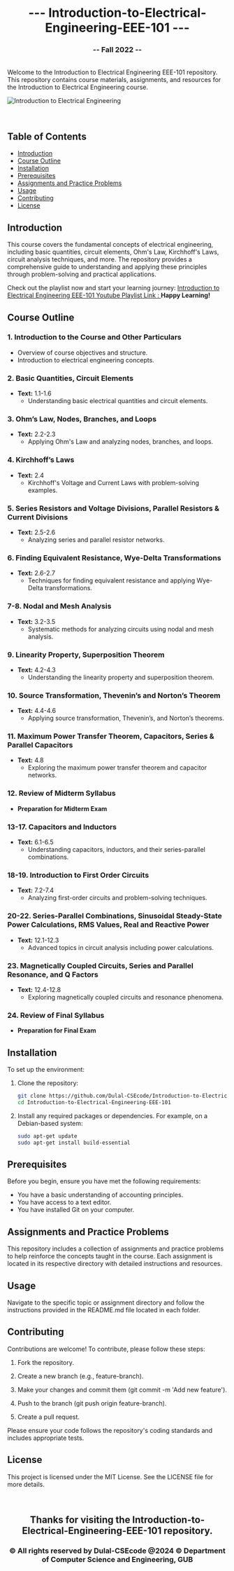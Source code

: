 <h1 align="center">--- Introduction-to-Electrical-Engineering-EEE-101 ---</h1>  
<h3 align="center">-- Fall 2022 --</h3>  
<br />  
Welcome to the Introduction to Electrical Engineering EEE-101 repository. This repository contains course materials, assignments, and resources for the Introduction to Electrical Engineering course.  
<br />  
<img/>

![Introduction to Electrical Engineering](electricalengineeringbanner.PNG)
  
<br />  

## Table of Contents
- [Introduction](#introduction)
- [Course Outline](#course-outline)
- [Installation](#installation)
- [Prerequisites](#prerequisites)
- [Assignments and Practice Problems](#assignments-and-practice-problems)
- [Usage](#usage)
- [Contributing](#contributing)
- [License](#license)

## Introduction

This course covers the fundamental concepts of electrical engineering, including basic quantities, circuit elements, Ohm's Law, Kirchhoff's Laws, circuit analysis techniques, and more. The repository provides a comprehensive guide to understanding and applying these principles through problem-solving and practical applications.

Check out the playlist now and start your learning journey: [Introduction to Electrical Engineering EEE-101 Youtube Playlist Link : ](https://youtube.com/playlist?list=YourPlaylistLinkHere)
**Happy Learning!**

## Course Outline

### 1. Introduction to the Course and Other Particulars
- Overview of course objectives and structure.
- Introduction to electrical engineering concepts.

### 2. Basic Quantities, Circuit Elements
- **Text:** 1.1-1.6
  - Understanding basic electrical quantities and circuit elements.

### 3. Ohm’s Law, Nodes, Branches, and Loops
- **Text:** 2.2-2.3
  - Applying Ohm's Law and analyzing nodes, branches, and loops.

### 4. Kirchhoff’s Laws
- **Text:** 2.4
  - Kirchhoff's Voltage and Current Laws with problem-solving examples.

### 5. Series Resistors and Voltage Divisions, Parallel Resistors & Current Divisions
- **Text:** 2.5-2.6
  - Analyzing series and parallel resistor networks.

### 6. Finding Equivalent Resistance, Wye-Delta Transformations
- **Text:** 2.6-2.7
  - Techniques for finding equivalent resistance and applying Wye-Delta transformations.

### 7-8. Nodal and Mesh Analysis
- **Text:** 3.2-3.5
  - Systematic methods for analyzing circuits using nodal and mesh analysis.

### 9. Linearity Property, Superposition Theorem
- **Text:** 4.2-4.3
  - Understanding the linearity property and superposition theorem.

### 10. Source Transformation, Thevenin’s and Norton’s Theorem
- **Text:** 4.4-4.6
  - Applying source transformation, Thevenin’s, and Norton’s theorems.

### 11. Maximum Power Transfer Theorem, Capacitors, Series & Parallel Capacitors
- **Text:** 4.8
  - Exploring the maximum power transfer theorem and capacitor networks.

### 12. Review of Midterm Syllabus
- **Preparation for Midterm Exam**

### 13-17. Capacitors and Inductors
- **Text:** 6.1-6.5
  - Understanding capacitors, inductors, and their series-parallel combinations.

### 18-19. Introduction to First Order Circuits
- **Text:** 7.2-7.4
  - Analyzing first-order circuits and problem-solving techniques.

### 20-22. Series-Parallel Combinations, Sinusoidal Steady-State Power Calculations, RMS Values, Real and Reactive Power
- **Text:** 12.1-12.3
  - Advanced topics in circuit analysis including power calculations.

### 23. Magnetically Coupled Circuits, Series and Parallel Resonance, and Q Factors
- **Text:** 12.4-12.8
  - Exploring magnetically coupled circuits and resonance phenomena.

### 24. Review of Final Syllabus
- **Preparation for Final Exam**

## Installation

To set up the environment:

1. Clone the repository:
   ```bash
   git clone https://github.com/Dulal-CSEcode/Introduction-to-Electrical-Engineering-EEE-101.git
   cd Introduction-to-Electrical-Engineering-EEE-101
2. Install any required packages or dependencies. For example, on a Debian-based system:

    ```bash
    sudo apt-get update
    sudo apt-get install build-essential
    ```

## Prerequisites

Before you begin, ensure you have met the following requirements:

- You have a basic understanding of accounting principles.
- You have access to a text editor.
- You have installed Git on your computer.

## Assignments and Practice Problems

This repository includes a collection of assignments and practice problems to help reinforce the concepts taught in the course. Each assignment is located in its respective directory with detailed instructions and resources.

## Usage

Navigate to the specific topic or assignment directory and follow the instructions provided in the README.md file located in each folder.

## Contributing
Contributions are welcome! To contribute, please follow these steps:

1. Fork the repository.

2. Create a new branch (e.g., feature-branch).

3. Make your changes and commit them (git commit -m 'Add new feature').

4. Push to the branch (git push origin feature-branch).

5. Create a pull request.

Please ensure your code follows the repository's coding standards and includes appropriate tests.

## License
This project is licensed under the MIT License. See the LICENSE file for more details.

<br/>
<h2 align="center"> Thanks for visiting the Introduction-to-Electrical-Engineering-EEE-101 repository.</h2>
<h3 align="center">© All rights reserved by Dulal-CSEcode @2024 © Department of Computer Science and Engineering, GUB </h3>
